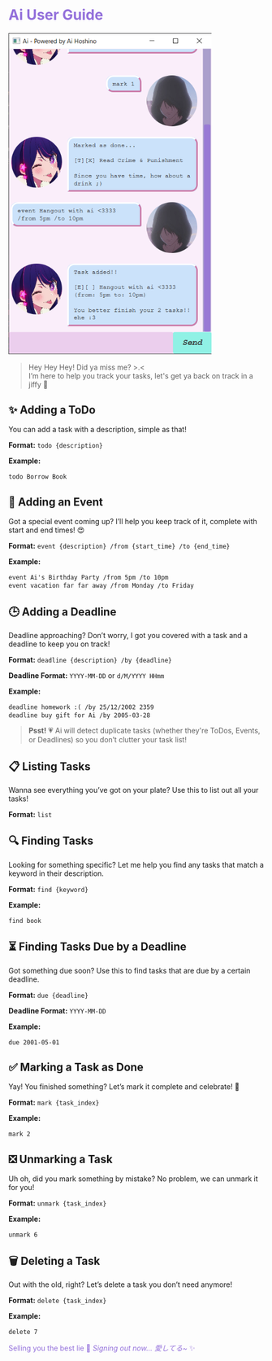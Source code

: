 <h1 style="color: #9370db">Ai User Guide</h1>

<img src="Ui.png" alt="App screenshot" width="400"/>


> Hey Hey Hey! Did ya miss me? >.<  
> I’m here to help you track your tasks, let's get ya back on track in a jiffy 💖



## ✨ Adding a ToDo

You can add a task with a description, simple as that!

**Format:** `todo {description}`

**Example:**
```
todo Borrow Book
```



## 🎉 Adding an Event

Got a special event coming up? I’ll help you keep track of it, complete with start and end times! 😍

**Format:** `event {description} /from {start_time} /to {end_time}`

**Example:**
```
event Ai's Birthday Party /from 5pm /to 10pm
event vacation far far away /from Monday /to Friday
```




## 🕒 Adding a Deadline

Deadline approaching? Don’t worry, I got you covered with a task and a deadline to keep you on track!

**Format:** `deadline {description} /by {deadline}`

**Deadline Format:** `YYYY-MM-DD` or `d/M/YYYY HHmm`

**Example:**
```
deadline homework :( /by 25/12/2002 2359
deadline buy gift for Ai /by 2005-03-28
```

> **Psst!** 💗 Ai will detect duplicate tasks (whether they're ToDos, Events, or Deadlines) so you don’t clutter your task list!




## 📋 Listing Tasks

Wanna see everything you’ve got on your plate? Use this to list out all your tasks!

**Format:** `list`



## 🔍 Finding Tasks

Looking for something specific? Let me help you find any tasks that match a keyword in their description.

**Format:** `find {keyword}`

**Example:**
```
find book
```




## ⏳ Finding Tasks Due by a Deadline

Got something due soon? Use this to find tasks that are due by a certain deadline.

**Format:** `due {deadline}`

**Deadline Format:** `YYYY-MM-DD`

**Example:**
```
due 2001-05-01
```



## ✅ Marking a Task as Done

Yay! You finished something? Let’s mark it complete and celebrate! 🎉

**Format:** `mark {task_index}`

**Example:**
```
mark 2
```




## ❎ Unmarking a Task

Uh oh, did you mark something by mistake? No problem, we can unmark it for you!

**Format:** `unmark {task_index}`

**Example:**
```
unmark 6
```



## 🗑️ Deleting a Task

Out with the old, right? Let’s delete a task you don’t need anymore!

**Format:** `delete {task_index}`

**Example:**
```
delete 7
```


<text style="color: #9370db">Selling you the best lie 💖</text>
<text style="color: #9370db">_Signing out now... 愛してる~_ ✨</text>
